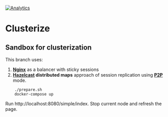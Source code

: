 [![Analytics](https://ga-beacon.appspot.com/UA-73781306-2/replication-nginx-hazelcast)](https://github.com/igrigorik/ga-beacon)

# Clusterize

## Sandbox for clusterization

This branch uses:

1. **[Nginx](http://nginx.org/)** as a balancer with sticky sessions
2. **[Hazelcast](http://hazelcast.org/) distributed maps** approach of session replication using **[P2P](http://docs.hazelcast.org/docs/3.3/manual/html/tomcatsessionreplication.html)** mode.

```
    ./prepare.sh
    docker-compose up
```

Run http://localhost:8080/simple/index. Stop current node and refresh the page.
